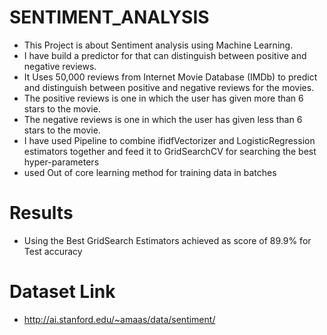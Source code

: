 # SENTIMENT_ANALYSIS 

* This Project is about Sentiment analysis using Machine Learning.
* I have build a predictor for that can distinguish between positive
  and negative reviews.
* It Uses 50,000 reviews from Internet Movie Database (IMDb) to predict 
  and distinguish between positive and negative reviews for the movies.
* The positive reviews is one in which the user has given more 
  than 6 stars to the movie.
* The negative reviews is one in which the user has given less
  than 6 stars to the movie.
* I have used Pipeline to combine ifidfVectorizer and LogisticRegression estimators 
  together and feed it to GridSearchCV for searching the best hyper-parameters
* used Out of core learning method for training data in batches 

# Results
* Using the Best GridSearch Estimators achieved as score of 89.9% for Test accuracy   

# Dataset Link 
* http://ai.stanford.edu/~amaas/data/sentiment/

